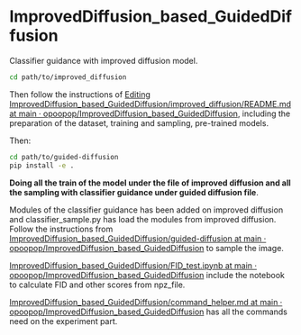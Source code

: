 # ImprovedDiffusion_based_GuidedDiffusion
Classifier guidance with improved diffusion model.



```bash
cd path/to/improved_diffusion
```

Then follow the instructions of [Editing ImprovedDiffusion_based_GuidedDiffusion/improved_diffusion/README.md at main · opoopop/ImprovedDiffusion_based_GuidedDiffusion](https://github.com/opoopop/ImprovedDiffusion_based_GuidedDiffusion/edit/main/improved_diffusion/README.md), including the preparation of the dataset, training and sampling, pre-trained models.

Then:

```bash
cd path/to/guided-diffusion
pip install -e .
```
**Doing all the train of the model under the file of improved diffusion and all the sampling with classifier guidance under guided diffusion file**.

Modules of the classifier guidance has been  added on improved diffusion and classifier_sample.py  has load the modules from improved diffusion. Follow the instructions from [ImprovedDiffusion_based_GuidedDiffusion/guided-diffusion at main · opoopop/ImprovedDiffusion_based_GuidedDiffusion](https://github.com/opoopop/ImprovedDiffusion_based_GuidedDiffusion/tree/main/guided-diffusion) to sample the image. 



[ImprovedDiffusion_based_GuidedDiffusion/FID_test.ipynb at main · opoopop/ImprovedDiffusion_based_GuidedDiffusion](https://github.com/opoopop/ImprovedDiffusion_based_GuidedDiffusion/blob/main/FID_test.ipynb) include the notebook to calculate FID and other scores from npz_file.



[ImprovedDiffusion_based_GuidedDiffusion/command_helper.md at main · opoopop/ImprovedDiffusion_based_GuidedDiffusion](https://github.com/opoopop/ImprovedDiffusion_based_GuidedDiffusion/blob/main/command_helper.md) has all the commands need on the experiment part.

